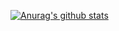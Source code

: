 [![Anurag's github stats](https://github-readme-stats.vercel.app/api?username=yehchge)](https://github.com/anuraghazra/github-readme-stats)


